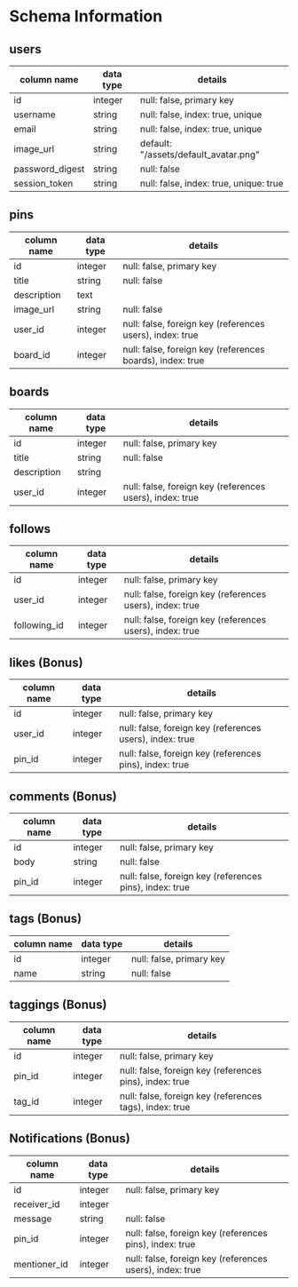 # Schema Information

## users
column name     | data type | details
----------------|-----------|-----------------------
id              | integer   | null: false, primary key
username        | string    | null: false, index: true, unique
email           | string    | null: false, index: true, unique
image_url       | string    | default: "/assets/default_avatar.png"
password_digest | string    | null: false
session_token   | string    | null: false, index: true, unique: true

## pins
column name   | data type | details
--------------|-----------|-----------------------
id            | integer   | null: false, primary key
title         | string    | null: false
description   | text      |
image_url     | string    | null: false
user_id       | integer   | null: false, foreign key (references users), index: true
board_id      | integer   | null: false, foreign key (references boards), index: true

## boards
column name | data type | details
------------|-----------|-----------------------
id          | integer   | null: false, primary key
title       | string    | null: false
description | string    |
user_id     | integer   | null: false, foreign key (references users), index: true

## follows
column name    | data type | details
---------------|-----------|-----------------------
id             | integer   | null: false, primary key
user_id        | integer   | null: false, foreign key (references users), index: true
following_id   | integer   | null: false, foreign key (references users), index: true

## likes (Bonus)
column name    | data type | details
---------------|-----------|-----------------------
id             | integer   | null: false, primary key
user_id        | integer   | null: false, foreign key (references users), index: true
pin_id         | integer   | null: false, foreign key (references pins), index: true

## comments (Bonus)
column name | data type | details
------------|-----------|-----------------------
id          | integer   | null: false, primary key
body        | string    | null: false
pin_id      | integer   | null: false, foreign key (references pins), index: true

## tags (Bonus)
column name | data type | details
------------|-----------|-----------------------
id          | integer   | null: false, primary key
name        | string    | null: false

## taggings (Bonus)
column name | data type | details
------------|-----------|-----------------------
id          | integer   | null: false, primary key
pin_id      | integer   | null: false, foreign key (references pins), index: true
tag_id      | integer   | null: false, foreign key (references tags), index: true

## Notifications (Bonus)
column name  | data type | details
-------------|-----------|-----------------------
id           | integer   | null: false, primary key
receiver_id  | integer   |
message      | string    | null: false
pin_id       | integer   | null: false, foreign key (references pins), index: true
mentioner_id | integer   | null: false, foreign key (references users), index: true
